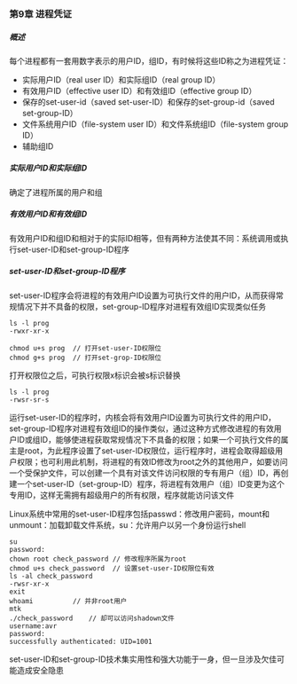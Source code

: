 ### 第9章 进程凭证

##### 概述

每个进程都有一套用数字表示的用户ID，组ID，有时候将这些ID称之为进程凭证：

* 实际用户ID（real user ID）和实际组ID（real group ID）
* 有效用户ID（effective user ID）和有效组ID（effective group ID）
* 保存的set-user-id（saved set-user-ID）和保存的set-group-id（saved set-group-ID）
* 文件系统用户ID（file-system user ID）和文件系统组ID（file-system group ID）
* 辅助组ID

##### 实际用户ID和实际组ID

确定了进程所属的用户和组

##### 有效用户ID和有效组ID

有效用户ID和组ID和相对于的实际ID相等，但有两种方法使其不同：系统调用或执行set-user-ID和set-group-ID程序

##### set-user-ID和set-group-ID程序

set-user-ID程序会将进程的有效用户ID设置为可执行文件的用户ID，从而获得常规情况下并不具备的权限，set-group-ID程序对进程有效组ID实现类似任务

```
ls -l prog
-rwxr-xr-x

chmod u+s prog	// 打开set-user-ID权限位
chmod g+s prog	// 打开set-grop-ID权限位
```

打开权限位之后，可执行权限x标识会被s标识替换

```
ls -l prog
-rwsr-sr-s
```

运行set-user-ID的程序时，内核会将有效用户ID设置为可执行文件的用户ID，set-group-ID程序对进程有效组ID的操作类似，通过这种方式修改进程的有效用户ID或组ID，能够使进程获取常规情况下不具备的权限；如果一个可执行文件的属主是root，为此程序设置了set-user-ID权限位，运行程序时，进程会取得超级用户权限；也可利用此机制，将进程的有效ID修改为root之外的其他用户，如要访问一个受保护文件，可以创建一个具有对该文件访问权限的专有用户（组）ID，再创建一个set-user-ID（set-group-ID）程序，将进程有效用户（组）ID变更为这个专用ID，这样无需拥有超级用户的所有权限，程序就能访问该文件

Linux系统中常用的set-user-ID程序包括passwd：修改用户密码，mount和unmount：加载卸载文件系统，su：允许用户以另一个身份运行shell

```
su
password:
chown root check_password // 修改程序所属为root
chmod u+s check_password  // 设置set-user-ID权限位有效
ls -al check_password
-rwsr-xr-x
exit
whoami			// 并非root用户
mtk
./check_password	// 却可以访问shadown文件
username:avr
password:
successfully authenticated: UID=1001
```

set-user-ID和set-group-ID技术集实用性和强大功能于一身，但一旦涉及欠佳可能造成安全隐患